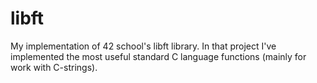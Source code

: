 # libft
My implementation of 42 school's libft library. 
In that project I've implemented the most useful standard C language functions (mainly for work with C-strings).
